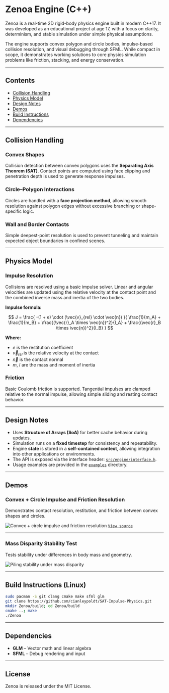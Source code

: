 # Zenoa Engine (C++)

Zenoa is a real-time 2D rigid-body physics engine built in modern C++17. It was developed as an educational project at age 17, with a focus on clarity, determinism, and stable simulation under simple physical assumptions.

The engine supports convex polygon and circle bodies, impulse-based collision resolution, and visual debugging through SFML. While compact in scope, it demonstrates working solutions to core physics simulation problems like friction, stacking, and energy conservation.

---

## Contents

- [Collision Handling](#collision-handling)  
- [Physics Model](#physics-model)  
- [Design Notes](#design-notes)  
- [Demos](#demos)  
- [Build Instructions](#build-instructions-(linux))  
- [Dependencies](#dependencies)

---

## Collision Handling

### Convex Shapes

Collision detection between convex polygons uses the **Separating Axis Theorem (SAT)**. Contact points are computed using face clipping and penetration depth is used to generate response impulses.

### Circle–Polygon Interactions

Circles are handled with a **face projection method**, allowing smooth resolution against polygon edges without excessive branching or shape-specific logic.

### Wall and Border Contacts

Simple deepest-point resolution is used to prevent tunneling and maintain expected object boundaries in confined scenes.

---

## Physics Model

### Impulse Resolution

Collisions are resolved using a basic impulse solver. Linear and angular velocities are updated using the relative velocity at the contact point and the combined inverse mass and inertia of the two bodies.

**Impulse formula:**

$$
J =
\frac{
-(1 + e) \cdot (\vec{v}_{rel} \cdot \vec{n})
}{
\frac{1}{m_A} + \frac{1}{m_B} +
\frac{(\vec{r}_A \times \vec{n})^2}{I_A} +
\frac{(\vec{r}_B \times \vec{n})^2}{I_B}
}
$$

**Where:**

-	$e$ is the restitution coefficient
-	$\vec{v}_{rel}$ is the relative velocity at the contact
-	$\vec{n}$ is the contact normal
-	$m$, $I$ are the mass and moment of inertia

### Friction

Basic Coulomb friction is supported. Tangential impulses are clamped relative to the normal impulse, allowing simple sliding and resting contact behavior.

---

## Design Notes

- Uses **Structure of Arrays (SoA)** for better cache behavior during updates.
- Simulation runs on a **fixed timestep** for consistency and repeatability.
- Engine **state** is stored in a **self-contained context**, allowing integration into other applications or environments.
- The API is exposed via the interface header: [`src/engine/interface.h`](src/engine/interface.h).
- Usage examples are provided in the [`examples`](examples/) directory.

---

## Demos

### Convex + Circle Impulse and Friction Resolution

Demonstrates contact resolution, restitution, and friction between convex shapes and circles.

![Convex + circle impulse and friction resolution](media/convex_circle_impulse.gif)
[`View source`](examples/collision_demo.cpp)

---

### Mass Disparity Stability Test

Tests stability under differences in body mass and geometry.

![Piling stability under mass disparity](media/50convex_50circle.gif)

---

## Build Instructions (Linux)

``` bash
sudo pacman -S git clang cmake make sfml glm
git clone https://github.com/cianleypoldt/SAT-Impulse-Physics.git
mkdir Zenoa/build; cd Zenoa/build
cmake ..; make
./Zenoa
```

---

## Dependencies

 - **GLM** – Vector math and linear algebra
 - **SFML** – Debug rendering and input

---

## License

Zenoa is released under the MIT License.